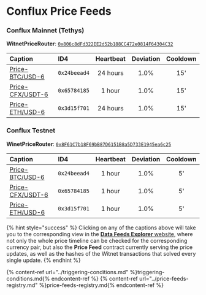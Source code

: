 # Conflux Price Feeds

### Conflux Mainnet (Tethys)

**WitnetPriceRouter**: [`0x806c8dFd322EE2d52b188CC472e0814F64304C32`](https://confluxscan.io/address/cfx:acag3dt7gj1sfzkndcgpj61aufh0jpcpgjcmvbnnrx?tab=contract-viewer)

| **Caption** | **ID4** | **Heartbeat** | **Deviation** | **Cooldown**
| :- | :- | :-: | :-: | :-: 
| [Price-BTC/USD-6](https://feeds.witnet.io/feeds/conflux-tethys_btc-usd_6) | `0x24beead4` | 24 hours | 1.0% | 15'
| [Price-CFX/USDT-6](https://feeds.witnet.io/feeds/conflux-tethys_cfx-usdt_6) | `0x65784185` | 1 hour | 1.0% | 15'
| [Price-ETH/USD-6](https://feeds.witnet.io/feeds/conflux-tethys_eth-usd_6) | `0x3d15f701` | 24 hours | 1.0% | 15'

### Conflux Testnet

**WinetPriceRouter**: [`0x8F61C7b18F69bB87D6151B8a5D733E1945ea6c25`](https://testnet.confluxscan.io/address/cfxtest:ach0dv7vv7y51b80cyr2y1nxh2pyn4xpeyst6h7jph?tab=contract-viewer) 

| **Caption** | **ID4** | **Heartbeat** | **Deviation** | **Cooldown**
| :- | :- | :-: | :-: | :-: 
| [Price-BTC/USD-6](https://feeds.witnet.io/feeds/conflux-testnet_btc-usd_6) | `0x24beead4` | 1 hour | 1.0% | 5'
| [Price-CFX/USDT-6](https://feeds.witnet.io/feeds/conflux-testnet_cfx-usdt_6) | `0x65784185` | 1 hour | 1.0% | 5'
| [Price-ETH/USD-6](https://feeds.witnet.io/feeds/conflux-testnet_eth-usd_6) | `0x3d15f701` | 1 hour | 1.0% | 5'

{% hint style="success" %}
Clicking on any of the captions above will take you to the corresponding view in the [**Data Feeds Explorer** website](https://feeds.witnet.io), where not only the whole price timeline can be checked for the corresponding currency pair, but also the **Price Feed** contract currently serving the price updates, as well as the hashes of the Witnet transactions that solved every single update. 
{% endhint %}

{% content-ref url="../triggering-conditions.md" %}triggering-conditions.md{% endcontent-ref %}
{% content-ref url="../price-feeds-registry.md" %}price-feeds-registry.md{% endcontent-ref %}
